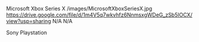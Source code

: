 <!-- All-Clad Multi-Cooker
https://assets.wsimgs.com/wsimgs/ab/images/dp/wcm/202314/0752/img32o.jpg
https://www.williams-sonoma.com/netstorage/pdf/113791-All-Clad-7Qt-Slow-Cooker-Gourmet-Plus-Manual.pdf
Serie SC04-A
N/A -->

Microsoft Xbox Series X
/images/MicrosoftXboxSeriesX.jpg
https://drive.google.com/file/d/1m4V5q7wkvhfz6NnmsxgWDeG_zSb5IOCX/view?usp=sharing
N/A
N/A

Sony Playstation